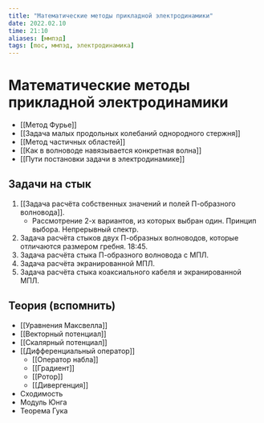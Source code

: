 ```yaml
---
title: "Математические методы прикладной электродинамики"
date: 2022.02.10
time: 21:10
aliases: [ммпэд]
tags: [moc, ммпэд, электродинамика]
---
```


# Математические методы прикладной электродинамики

- [[Метод Фурье]]
- [[Задача малых продольных колебаний однородного стержня]]
- [[Метод частичных областей]]
- [[Как в волноводе навязывается конкретная волна]]
- [[Пути постановки задачи в электродинамике]]

## Задачи на стык

1. [[Задача расчёта собственных значений и полей П-образного волновода]].
	- Рассмотрение 2-х вариантов, из которых выбран один. Принцип выбора. Непрерывный спектр.
2. Задача расчёта стыков двух П-образных волноводов, которые отличаются размером гребня. 18:45.
3. Задача расчёта стыка П-образного волновода с МПЛ.
4. Задача расчёта экранированной МПЛ.
5. Задача расчёта стыка коаксиального кабеля и экранированной МПЛ.

## Теория (вспомнить)

- [[Уравнения Максвелла]]
- [[Векторный потенциал]]
- [[Скалярный потенциал]]
- [[Дифференциальный оператор]]
	- [[Оператор набла]]
	- [[Градиент]]
	- [[Ротор]]
	- [[Дивергенция]]
- Сходимость
- Модуль Юнга
- Теорема Гука
